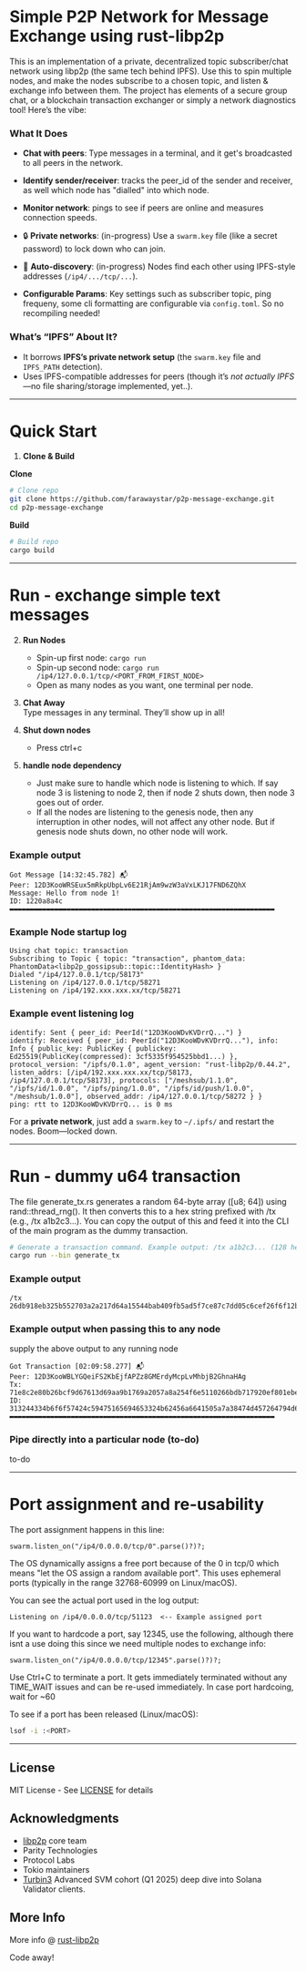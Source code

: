 # Simple P2P Network for Message Exchange using rust-libp2p

This is an implementation of a private, decentralized topic subscriber/chat network using libp2p (the same tech behind IPFS). Use this to spin multiple nodes, and make the nodes subscribe to a chosen topic, and listen & exchange info between them. The project has elements of a secure group chat, or a blockchain transaction exchanger or simply a network diagnostics tool! Here’s the vibe:

### **What It Does**
- **Chat with peers**: Type messages in a terminal, and it get's broadcasted to all peers in the network.
- **Identify sender/receiver**: tracks the peer_id of the sender and receiver, as well which node has "dialled" into which node.
- **Monitor network**: pings to see if peers are online and measures connection speeds.
- 🔒 **Private networks**: (in-progress) Use a `swarm.key` file (like a secret password) to lock down who can join.
- 📡 **Auto-discovery**: (in-progress) Nodes find each other using IPFS-style addresses (`/ip4/.../tcp/...`).

- **Configurable Params**: Key settings such as subscriber topic, ping frequeny, some cli formatting are configurable via `config.toml`. So no recompiling needed!

### **What’s “IPFS” About It?**
- It borrows **IPFS’s private network setup** (the `swarm.key` file and `IPFS_PATH` detection).
- Uses IPFS-compatible addresses for peers (though it’s *not actually IPFS*—no file sharing/storage implemented, yet..).

---

# Quick Start
1. **Clone & Build**  

**Clone**

```bash
# Clone repo
git clone https://github.com/farawaystar/p2p-message-exchange.git
cd p2p-message-exchange
 ```

**Build**
```bash
# Build repo
cargo build
```
---
# Run - exchange simple text messages

2. **Run Nodes**  
   - Spin-up first node: `cargo run`  
   - Spin-up second node: `cargo run /ip4/127.0.0.1/tcp/<PORT_FROM_FIRST_NODE>`
   - Open as many nodes as you want, one terminal per node.

3. **Chat Away**  
   Type messages in any terminal. They’ll show up in all!

4. **Shut down nodes**
   - Press ctrl+c

5. **handle node dependency**
   - Just make sure to handle which node is listening to which. If say node 3 is listening to node 2, then if node 2 shuts down, then node 3 goes out of order.
   - If all the nodes are listening to the genesis node, then any interruption in other nodes, will not affect any other node. But if genesis node shuts down, no other node will work. 

### Example output
```text
Got Message [14:32:45.782] 📬
Peer: 12D3KooWRSEux5mRkpUbpLv6E21RjAm9wzW3aVxLKJ17FND6ZQhX
Message: Hello from node 1!
ID: 1220a8a4c
▬▬▬▬▬▬▬▬▬▬▬▬▬▬▬▬▬▬▬▬▬▬▬▬▬▬▬▬▬▬▬▬▬▬▬▬▬▬▬▬▬▬▬▬▬▬▬▬▬▬▬▬▬▬▬▬▬▬▬▬▬▬▬▬▬
```

### Example Node startup log
```text
Using chat topic: transaction
Subscribing to Topic { topic: "transaction", phantom_data: PhantomData<libp2p_gossipsub::topic::IdentityHash> }
Dialed "/ip4/127.0.0.1/tcp/58173"
Listening on /ip4/127.0.0.1/tcp/58271
Listening on /ip4/192.xxx.xxx.xx/tcp/58271
```

### Example event listening log
```text
identify: Sent { peer_id: PeerId("12D3KooWDvKVDrrQ...") }
identify: Received { peer_id: PeerId("12D3KooWDvKVDrrQ..."), info: Info { public_key: PublicKey { publickey: Ed25519(PublicKey(compressed): 3cf5335f954525bbd1...) }, protocol_version: "/ipfs/0.1.0", agent_version: "rust-libp2p/0.44.2", listen_addrs: [/ip4/192.xxx.xxx.xx/tcp/58173, /ip4/127.0.0.1/tcp/58173], protocols: ["/meshsub/1.1.0", "/ipfs/id/1.0.0", "/ipfs/ping/1.0.0", "/ipfs/id/push/1.0.0", "/meshsub/1.0.0"], observed_addr: /ip4/127.0.0.1/tcp/58272 } }
ping: rtt to 12D3KooWDvKVDrrQ... is 0 ms
```

For a **private network**, just add a `swarm.key` to `~/.ipfs/` and restart the nodes. Boom—locked down.

---

# Run - dummy u64 transaction

The file generate_tx.rs generates a random 64-byte array ([u8; 64]) using rand::thread_rng(). It then converts this to a hex string prefixed with /tx (e.g., /tx a1b2c3...). You can copy the output of this and feed it into the CLI of the main program as the dummy transaction.

```bash
# Generate a transaction command. Example output: /tx a1b2c3... (128 hex characters)
cargo run --bin generate_tx
```

### Example output
```text
/tx 26db918eb325b552703a2a217d64a15544bab409fb5ad5f7ce87c7dd05c6cef26f6f12be40473e2f5cee51c34723177df52ccc06b38c9a9daad31f070079828f
```

### Example output when passing this to any node
supply the above output to any running node

```text
Got Transaction [02:09:58.277] 📬
Peer: 12D3KooWBLYGQeiFS2KbEjfAPZz8GMErdyMcpLvMhbjB2GhnaHAg
Tx: 71e8c2e80b26bcf9d67613d69aa9b1769a2057a8a254f6e5110266bdb717920ef801ebe11e2d1539bb1fd1cf83ddab2a68c8c992e25a2c5490b5e13ac1204fa8
ID: 313244334b6f6f57424c59475165694653324b62456a6641505a7a38474d457264794d63704c764d68626a423247686e6148416731373338313939333433393936353437303032
▬▬▬▬▬▬▬▬▬▬▬▬▬▬▬▬▬▬▬▬▬▬▬▬▬▬▬▬▬▬▬▬▬▬▬▬▬▬▬▬▬▬▬▬▬▬▬▬▬▬▬▬▬▬▬▬▬▬▬▬▬▬▬▬▬
```

### Pipe directly into a particular node (to-do)
to-do

---

# Port assignment and re-usability
The port assignment happens in this line:
```text
swarm.listen_on("/ip4/0.0.0.0/tcp/0".parse()?)?;
```
The OS dynamically assigns a free port because of the 0 in tcp/0 which means "let the OS assign a random available port". This uses ephemeral ports (typically in the range 32768-60999 on Linux/macOS).

You can see the actual port used in the log output:
```text
Listening on /ip4/0.0.0.0/tcp/51123  <-- Example assigned port
```

If you want to hardcode a port, say 12345, use the following, although there isnt a use doing this since we need multiple nodes to exchange info:
```text
swarm.listen_on("/ip4/0.0.0.0/tcp/12345".parse()?)?;
```

Use Ctrl+C to terminate a port. It gets immediately terminated without any TIME_WAIT issues and can be re-used immediately. In case port hardcoing, wait for ~60

To see if a port has been released (Linux/macOS):

```bash
lsof -i :<PORT>
```
---

## License

MIT License - See [LICENSE](https://github.com/libp2p/rust-libp2p/blob/master/LICENSE) for details

## Acknowledgments

- [libp2p](https://github.com/libp2p/rust-libp2p/tree/master) core team
- Parity Technologies
- Protocol Labs
- Tokio maintainers
- [Turbin3](https://turbin3.com) Advanced SVM cohort (Q1 2025) deep dive into Solana Validator clients.


## More Info 
More info @ [rust-libp2p](https://github.com/libp2p/rust-libp2p/tree/master/examples/ipfs-private)

Code away!
